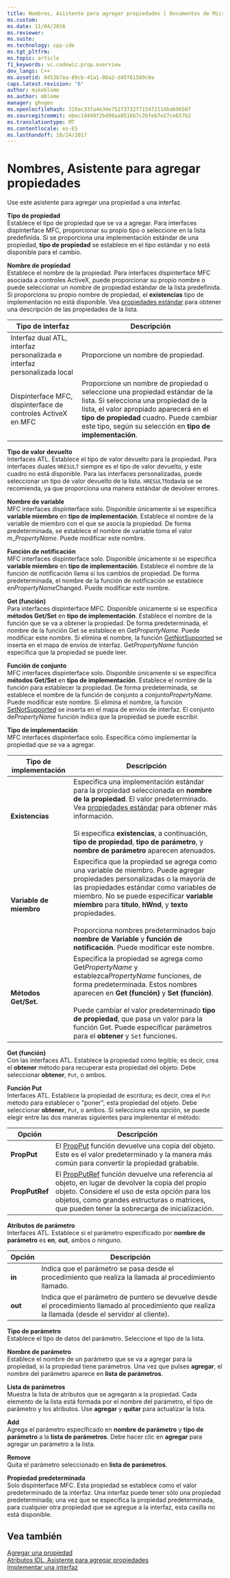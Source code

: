 ```yaml
---
title: Nombres, Asistente para agregar propiedades | Documentos de Microsoft
ms.custom: 
ms.date: 11/04/2016
ms.reviewer: 
ms.suite: 
ms.technology: cpp-ide
ms.tgt_pltfrm: 
ms.topic: article
f1_keywords: vc.codewiz.prop.overview
dev_langs: C++
ms.assetid: 0453b7ea-89cb-41a1-80a2-d45f61589c0a
caps.latest.revision: "6"
author: mikeblome
ms.author: mblome
manager: ghogen
ms.openlocfilehash: 310ac33fa4e34e75273732f715472114bab9650f
ms.sourcegitcommit: ebec1d449f2bd98aa851667c2bfeb7e27ce657b2
ms.translationtype: MT
ms.contentlocale: es-ES
ms.lasthandoff: 10/24/2017
---
```

# <a name="names-add-property-wizard"></a>Nombres, Asistente para agregar propiedades
Use este asistente para agregar una propiedad a una interfaz.  
  
 **Tipo de propiedad**  
 Establece el tipo de propiedad que se va a agregar. Para interfaces dispinterface MFC, proporcionar su propio tipo o seleccione en la lista predefinida. Si se proporciona una implementación estándar de una propiedad, **tipo de propiedad** se establece en el tipo estándar y no está disponible para el cambio.  
  
 **Nombre de propiedad**  
 Establece el nombre de la propiedad. Para interfaces dispinterface MFC asociada a controles ActiveX, puede proporcionar su propio nombre o puede seleccionar un nombre de propiedad estándar de la lista predefinida. Si proporciona su propio nombre de propiedad, el **existencias** tipo de implementación no está disponible. Vea [propiedades estándar](../ide/stock-properties.md) para obtener una descripción de las propiedades de la lista.  
  
|Tipo de interfaz|Descripción|  
|--------------------|-----------------|  
|Interfaz dual ATL, interfaz personalizada e interfaz personalizada local|Proporcione un nombre de propiedad.|  
|Dispinterface MFC, dispinterface de controles ActiveX en MFC|Proporcione un nombre de propiedad o seleccione una propiedad estándar de la lista. Si selecciona una propiedad de la lista, el valor apropiado aparecerá en el **tipo de propiedad** cuadro. Puede cambiar este tipo, según su selección en **tipo de implementación**.|  
  
 **Tipo de valor devuelto**  
 Interfaces ATL. Establece el tipo de valor devuelto para la propiedad. Para interfaces duales `HRESULT` siempre es el tipo de valor devuelto, y este cuadro no está disponible. Para las interfaces personalizadas, puede seleccionar un tipo de valor devuelto de la lista. `HRESULT`todavía se se recomienda, ya que proporciona una manera estándar de devolver errores.  
  
 **Nombre de variable**  
 MFC interfaces dispinterface solo. Disponible únicamente si se especifica **variable miembro** en **tipo de implementación**. Establece el nombre de la variable de miembro con el que se asocia la propiedad. De forma predeterminada, se establece el nombre de variable toma el valor m_*PropertyName*. Puede modificar este nombre.  
  
 **Función de notificación**  
 MFC interfaces dispinterface solo. Disponible únicamente si se especifica **variable miembro** en **tipo de implementación**. Establece el nombre de la función de notificación llama si los cambios de propiedad. De forma predeterminada, el nombre de la función de notificación se establece en*PropertyName*Changed. Puede modificar este nombre.  
  
 **Get (función)**  
 Para interfaces dispinterface MFC. Disponible únicamente si se especifica **métodos Get/Set** en **tipo de implementación**. Establece el nombre de la función que se va a obtener la propiedad. De forma predeterminada, el nombre de la función Get se establece en Get*PropertyName*. Puede modificar este nombre. Si elimina el nombre, la función [GetNotSupported](../mfc/reference/colecontrol-class.md#getnotsupported) se inserta en el mapa de envíos de interfaz. Get*PropertyName* función especifica que la propiedad se puede leer.  
  
 **Función de conjunto**  
 MFC interfaces dispinterface solo. Disponible únicamente si se especifica **métodos Get/Set** en **tipo de implementación**. Establece el nombre de la función para establecer la propiedad. De forma predeterminada, se establece el nombre de la función de conjunto a conjunto*PropertyName*. Puede modificar este nombre. Si elimina el nombre, la función [SetNotSupported](../mfc/reference/colecontrol-class.md#setnotsupported) se inserta en el mapa de envíos de interfaz. El conjunto de*PropertyName* función indica que la propiedad se puede escribir.  
  
 **Tipo de implementación**  
 MFC interfaces dispinterface solo. Especifica cómo implementar la propiedad que se va a agregar.  
  
|Tipo de implementación|Descripción|  
|-------------------------|-----------------|  
|**Existencias**|Especifica una implementación estándar para la propiedad seleccionada en **nombre de la propiedad**. El valor predeterminado. Vea [propiedades estándar](../ide/stock-properties.md) para obtener más información.<br /><br /> Si especifica **existencias**, a continuación, **tipo de propiedad**, **tipo de parámetro**, y **nombre de parámetro** aparecen atenuados.|  
|**Variable de miembro**|Especifica que la propiedad se agrega como una variable de miembro. Puede agregar propiedades personalizadas o la mayoría de las propiedades estándar como variables de miembro. No se puede especificar **variable miembro** para **título**, **hWnd**, y **texto** propiedades.<br /><br /> Proporciona nombres predeterminados bajo **nombre de Variable** y **función de notificación**. Puede modificar este nombre.|  
|**Métodos Get/Set.**|Especifica la propiedad se agrega como Get*PropertyName* y establezca*PropertyName* funciones, de forma predeterminada. Estos nombres aparecen en **Get (función)** y **Set (función)**.<br /><br /> Puede cambiar el valor predeterminado **tipo de propiedad**, que pasa un valor para la función Get. Puede especificar parámetros para el **obtener** y `Set` funciones.|  
  
 **Get (función)**  
 Con las interfaces ATL. Establece la propiedad como legible; es decir, crea el **obtener** método para recuperar esta propiedad del objeto. Debe seleccionar **obtener**, `Put`, o ambos.  
  
 **Función Put**  
 Interfaces ATL. Establece la propiedad de escritura; es decir, crea el `Put` método para establecer o "poner", esta propiedad del objeto. Debe seleccionar **obtener**, `Put`, o ambos. Si selecciona esta opción, se puede elegir entre las dos maneras siguientes para implementar el método:  
  
|Opción|Descripción|  
|------------|-----------------|  
|**PropPut**|El [PropPut](../windows/propput.md) función devuelve una copia del objeto. Este es el valor predeterminado y la manera más común para convertir la propiedad grabable.|  
|**PropPutRef**|El [PropPutRef](../windows/propputref.md) función devuelve una referencia al objeto, en lugar de devolver la copia del propio objeto. Considere el uso de esta opción para los objetos, como grandes estructuras o matrices, que pueden tener la sobrecarga de inicialización.|  
  
 **Atributos de parámetro**  
 Interfaces ATL. Establece si el parámetro especificado por **nombre de parámetro** es **en**, **out**, ambos o ninguno.  
  
|Opción|Descripción|  
|------------|-----------------|  
|**in**|Indica que el parámetro se pasa desde el procedimiento que realiza la llamada al procedimiento llamado.|  
|**out**|Indica que el parámetro de puntero se devuelve desde el procedimiento llamado al procedimiento que realiza la llamada (desde el servidor al cliente).|  
  
 **Tipo de parámetro**  
 Establece el tipo de datos del parámetro. Seleccione el tipo de la lista.  
  
 **Nombre de parámetro**  
 Establece el nombre de un parámetro que se va a agregar para la propiedad, si la propiedad tiene parámetros. Una vez que pulses **agregar**, el nombre del parámetro aparece en **lista de parámetros**.  
  
 **Lista de parámetros**  
 Muestra la lista de atributos que se agregarán a la propiedad. Cada elemento de la lista está formada por el nombre del parámetro, el tipo de parámetro y los atributos. Use **agregar** y **quitar** para actualizar la lista.  
  
 **Add**  
 Agrega el parámetro especificado en **nombre de parámetro** y **tipo de parámetro** a la **lista de parámetros**. Debe hacer clic en **agregar** para agregar un parámetro a la lista.  
  
 **Remove**  
 Quita el parámetro seleccionado en **lista de parámetros**.  
  
 **Propiedad predeterminada**  
 Solo dispinterface MFC. Esta propiedad se establece como el valor predeterminado de la interfaz. Una interfaz puede tener sólo una propiedad predeterminada; una vez que se especifica la propiedad predeterminada, para cualquier otra propiedad que se agregue a la interfaz, esta casilla no está disponible.  
  
## <a name="see-also"></a>Vea también  
 [Agregar una propiedad](../ide/adding-a-property-visual-cpp.md)   
 [Atributos IDL, Asistente para agregar propiedades](../ide/idl-attributes-add-property-wizard.md)   
 [Implementar una interfaz](../ide/implementing-an-interface-visual-cpp.md)